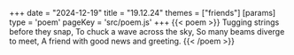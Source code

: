 +++
date = "2024-12-19"
title = "19.12.24"
themes = ["friends"]
[params]
  type = 'poem'
  pageKey = 'src/poem.js'
+++
{{< poem >}}
Tugging strings before they snap,
To chuck a wave across the sky,
So many beams diverge to meet,
A friend with good news and greeting.
{{< /poem >}}